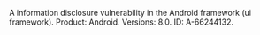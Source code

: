 A information disclosure vulnerability in the Android framework (ui framework). Product: Android. Versions: 8.0. ID: A-66244132.